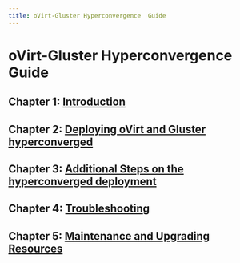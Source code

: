 ```yaml
---
title: oVirt-Gluster Hyperconvergence  Guide
---
```


# oVirt-Gluster Hyperconvergence Guide

## Chapter 1: [Introduction](../gluster-hyperconverged/chap-Introduction)

## Chapter 2: [Deploying oVirt and Gluster hyperconverged](../gluster-hyperconverged/chap-Deploying_Hyperconverged)

## Chapter 3: [Additional Steps on the hyperconverged deployment](../gluster-hyperconverged/chap-Additional_Steps)

## Chapter 4: [Troubleshooting](../gluster-hyperconverged/chap-Troubleshooting)

## Chapter 5: [Maintenance and Upgrading Resources](../gluster-hyperconverged/chap-Maintenance_and_Upgrading_Resources)


